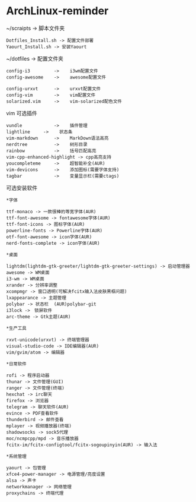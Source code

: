 # ArchLinux-reminder

 ~/scraipts -> 脚本文件夹 

    Dotfiles_Install.sh -> 配置文件部署
	Yaourt_Install.sh -> 安装Yaourt
 
 ~/dotfiles -> 配置文件夹 

   	config-i3         ->    i3wm配置文件  
	config-awesome    ->    awesome配置文件

	config-urxvt      ->    urxvt配置文件
	config-vim        ->    vim配置文件  
	solarized.vim     ->    vim-solarized配色文件  
 	
vim 可选插件 

	vundle            ->    插件管理
    lightline     ->    状态条  
    vim-markdown      ->    MarkDown语法高亮  
	nerdtree          ->    树形目录
	rainbow           ->    括号匹配高亮
	vim-cpp-enhanced-highlight -> cpp高亮支持
	youcompleteme     ->    超智能补全(AUR)
	vim-devicons      ->    添加图标(需要字体支持)
	tagbar            ->    变量显示栏(需要ctags)

可选安装软件 

	*字体
	
	ttf-monaco -> 一款很棒的等宽字体(AUR)
	ttf-font-awesome -> fontawesome字体(AUR)
	ttf-font-icons -> 图标字体(AUR)
	powerline-fonts -> Powerline字体(AUR)
	otf-font-awesome -> icon字体(AUR)
	nerd-fonts-complete -> icon字体(AUR)
	
	*桌面
	
	lightdm(lightdm-gtk-greeter/lightdm-gtk-greeter-settings) -> 启动管理器
	awesome -> WM桌面
	i3-wm -> WM桌面
	xrander -> 分辨率调整
	xcompmgr -> 窗口透明(可解决fcitx输入法皮肤黑框问题)
    lxappearance -> 主题管理
	polybar -> 状态栏	(AUR)polybar-git    
	i3lock ->　锁屏软件
	arc-theme -> Gtk主题(AUR)
	
	*生产工具
	
	rxvt-unicode(urxvt) -> 终端管理器
	visual-studio-code -> IDE编辑器(AUR)
	vim/gvim/atom -> 编辑器
	
	*日常软件
	
	rofi -> 程序启动器  
	thunar -> 文件管理(GUI)
	ranger -> 文件管理(终端)
	hexchat -> irc聊天
	firefox -> 浏览器
	telegram -> 聊天软件(AUR)
	evince -> PDF查看软件
	thunderbird -> 邮件查看
	mplayer -> 视频播放器(终端)
	shadowsocks -> sock5代理
	moc/ncmpcpp/mpd -> 音乐播放器 
	fcitx-im/fcitx-configtool/fcitx-sogoupinyin(AUR) -> 输入法

	*系统管理

	yaourt -> 包管理
    xfce4-power-manager -> 电源管理/亮度设置
	alsa -> 声卡
	networkmanager -> 网络管理
	proxychains -> 终端代理
